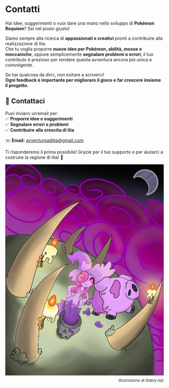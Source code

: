 # Contatti

Hai idee, suggerimenti o vuoi dare una mano nello sviluppo di **Pokémon Requiem**? Sei nel posto giusto! <br />

Siamo sempre alla ricerca di **appassionati e creativi** pronti a contribuire alla realizzazione di Itia. <br />
Che tu voglia proporre **nuove idee per Pokémon, abilità, mosse o meccaniche**, oppure semplicemente **segnalare problemi o errori**, il tuo contributo è prezioso per rendere questa avventura ancora più unica e coinvolgente. <br />

Se hai qualcosa da dirci, non esitare a scriverci! <br />
**Ogni feedback è importante per migliorare il gioco e far crescere insieme il progetto.** <br />

## 📩 Contattaci  
Puoi inviarci un’email per: <br />
✅ **Proporre idee e suggerimenti** <br />
✅ **Segnalare errori e problemi** <br />
✅ **Contribuire alla crescita di Itia** <br />

✉️ **Email:** [avventureaditia@gmail.com](mailto:avventureaditia@gmail.com)  <br />

Ti risponderemo il prima possibile! Grazie per il tuo supporto e per aiutarci a costruire la regione di Itia! 💙

<div style="text-align: center">
    <img alt="Gabry-taz" src="../img/home/gabry-taz.png">
    <p style="font-size: 12px; text-align: right; margin-top: 5px;"><em>Illustrazione di Gabry-taz</em></p>
</div>